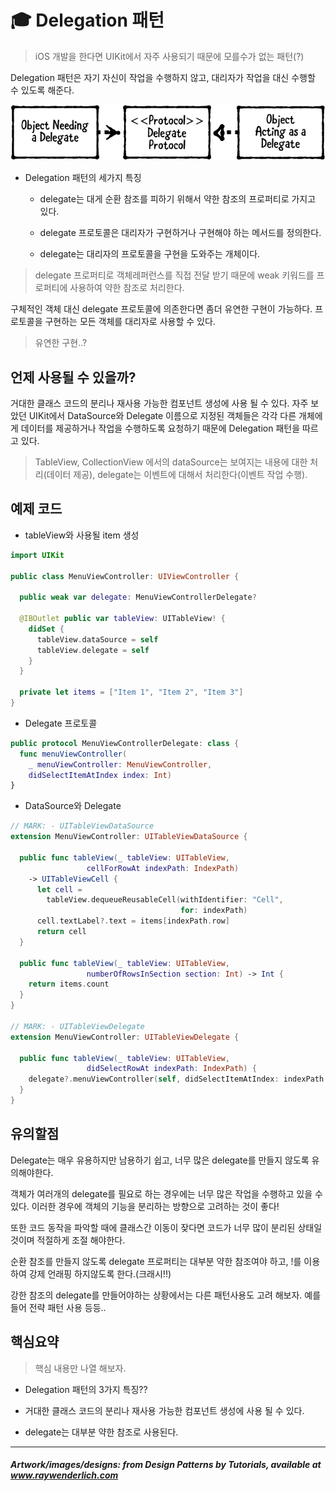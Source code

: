 # :mortar_board: Delegation 패턴

> iOS 개발을 한다면 UIKit에서 자주 사용되기 때문에 모를수가 없는 패턴(?)

Delegation 패턴은 자기 자신이 작업을 수행하지 않고, 대리자가 작업을 대신 수행할 수 있도록 해준다.

![delegate](/2.Fundamental%20Design%20Patterns/Delegation/delegate.png)

* Delegation 패턴의 세가지 특징
  * delegate는 대게 순환 참조를 피하기 위해서 약한 참조의 프로퍼티로 가지고 있다.

  * delegate 프로토콜은 대리자가 구현하거나 구현해야 하는 메서드를 정의한다.
  
  * delegate는 대리자의 프로토콜을 구현을 도와주는 개체이다.

> delegate 프로퍼티로 객체레퍼런스를 직접 전달 받기 때문에 weak 키워드를 프로퍼티에 사용하여 약한 참조로 처리한다.

구체적인 객체 대신 delegate 프로토콜에 의존한다면 좀더 유연한 구현이 가능하다. 프로토콜을 구현하는 모든 객체를 대리자로 사용할 수 있다.

> 유연한 구현..?

## 언제 사용될 수 있을까?

거대한 클래스 코드의 분리나 재사용 가능한 컴포넌트 생성에 사용 될 수 있다. 자주 보았던 UIKit에서 DataSource와 Delegate 이름으로 지정된 객체들은 각각 다른 개체에게 데이터를 제공하거나 작업을 수행하도록 요청하기 때문에 Delegation 패턴을 따르고 있다.

> TableView, CollectionView 에서의 dataSource는 보여지는 내용에 대한 처리(데이터 제공), delegate는 이벤트에 대해서 처리한다(이벤트 작업 수행).

## 예제 코드

* tableView와 사용될 item 생성
  
```swift
import UIKit

public class MenuViewController: UIViewController {

  public weak var delegate: MenuViewControllerDelegate?
  
  @IBOutlet public var tableView: UITableView! {
    didSet {
      tableView.dataSource = self
      tableView.delegate = self
    }
  }
  
  private let items = ["Item 1", "Item 2", "Item 3"]
}
```

* Delegate 프로토콜

```swift
public protocol MenuViewControllerDelegate: class {
  func menuViewController(
    _ menuViewController: MenuViewController,
    didSelectItemAtIndex index: Int)
}
```

* DataSource와 Delegate

```swift
// MARK: - UITableViewDataSource
extension MenuViewController: UITableViewDataSource {
  
  public func tableView(_ tableView: UITableView,
                 cellForRowAt indexPath: IndexPath)
    -> UITableViewCell {
      let cell =
        tableView.dequeueReusableCell(withIdentifier: "Cell",
                                      for: indexPath)
      cell.textLabel?.text = items[indexPath.row]
      return cell
  }
  
  public func tableView(_ tableView: UITableView,
                 numberOfRowsInSection section: Int) -> Int {
    return items.count
  }
}

// MARK: - UITableViewDelegate
extension MenuViewController: UITableViewDelegate {
  
  public func tableView(_ tableView: UITableView,
                 didSelectRowAt indexPath: IndexPath) {
    delegate?.menuViewController(self, didSelectItemAtIndex: indexPath.row)
  }
}
```

## 유의할점

Delegate는 매우 유용하지만 남용하기 쉽고, 너무 많은 delegate를 만들지 않도록 유의해야한다.

객체가 여러개의 delegate를 필요로 하는 경우에는 너무 많은 작업을 수행하고 있을 수 있다. 이러한 경우에 객체의 기능을 분리하는 방향으로 고려하는 것이 좋다!

또한 코드 동작을 파악할 때에 클래스간 이동이 잦다면 코드가 너무 많이 분리된 상태일 것이며 적절하게 조절 해야한다.

순환 참조를 만들지 않도록 delegate 프로퍼티는 대부분 약한 참조여야 하고, !를 이용하여 강제 언래핑 하지않도록 한다.(크래시!!)

강한 참조의 delegate를 만들어야하는 상황에서는 다른 패턴사용도 고려 해보자. 예를들어 전략 패턴 사용 등등..

## 핵심요약

> 핵심 내용만 나열 해보자.

* Delegation 패턴의 3가지 특징??

* 거대한 클래스 코드의 분리나 재사용 가능한 컴포넌트 생성에 사용 될 수 있다.

* delegate는 대부분 약한 참조로 사용된다.

***
##### Artwork/images/designs: from Design Patterns by Tutorials, available at www.raywenderlich.com